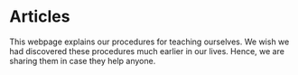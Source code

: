 # Articles 

This webpage explains our procedures for teaching ourselves. We wish we had discovered these procedures much earlier in our lives. Hence, we are sharing them in case they help anyone.    
